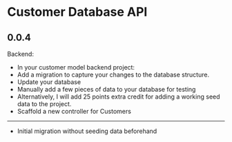 # Customer Database API
## 0.0.4
Backend:
- In your customer model backend project:
- Add a migration to capture your changes to the database structure.
- Update your database
- Manually add a few pieces of data to your database for testing
- Alternatively, I will add 25 points extra credit for adding a working seed data to the project.
- Scaffold a new controller for Customers
----------------------------------------------------
- Initial migration without seeding data beforehand